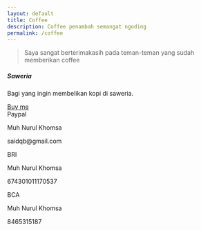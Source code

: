 ```yaml
---
layout: default
title: Coffee
description: Coffee penambah semangat ngoding
permalink: /coffee
---
```


> Saya sangat berterimakasih pada teman-teman yang sudah memberikan coffee


<div class="card mb-5">
	<h5 class="card-header">Saweria</h5>
	<div class="card-body">
		<p class="card-text">Bagi yang ingin membelikan kopi di saweria.</p>
		<a href="https://saweria.co/saidqb" class="btn btn-outline-primary btn-sm">Buy me</a>
	</div>
</div>



<div class="row">
	<div class="col-sm-6">
		<div class="card mb-5">
			<div class="card-header">Paypal</div>
			<div class="card-body">
				<p class="card-text">Muh Nurul Khomsa</p>
				<p class="card-text">saidqb@gmail.com</p>
			</div>
		</div>
	</div>
	<div class="col-sm-6">
		<div class="card mb-5">
			<div class="card-header">BRI</div>
			<div class="card-body">
				<p class="card-text">Muh Nurul Khomsa</p>
				<p class="card-text">674301011170537</p>
			</div>
		</div>
	</div>
	<div class="col-sm-6">
		<div class="card mb-5">
			<div class="card-header">BCA</div>
			<div class="card-body">
				<p class="card-text">Muh Nurul Khomsa</p>
				<p class="card-text">8465315187</p>
			</div>
		</div>
	</div>
</div>